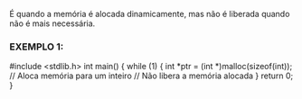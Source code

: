 É quando a memória é alocada dinamicamente, mas não é liberada quando não é mais necessária.


### EXEMPLO 1:
#include <stdlib.h>
int main() {
    while (1) {
        int *ptr = (int *)malloc(sizeof(int)); // Aloca memória para um inteiro
        // Não libera a memória alocada
    }
    return 0;
}
